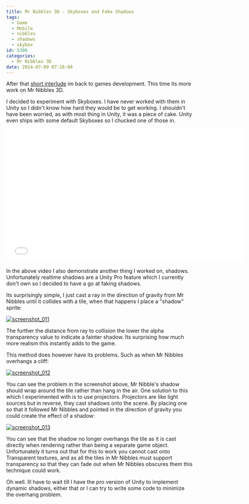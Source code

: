 ```yaml
---
title: Mr Nibbles 3D - Skyboxes and Fake Shadows
tags:
  - Game
  - Mobile
  - nibbles
  - shadows
  - skybox
id: 5306
categories:
  - Mr Nibbles 3D
date: 2014-07-09 07:16:04
---
```


After that [short interlude](https://www.mikecann.co.uk/myprojects/unityasteroids/unity-ashteroids-ash-framework-in-unity/) im back to games development. This time its more work on Mr Nibbles 3D.

I decided to experiment with Skyboxes. I have never worked with them in Unity so I didn't know how hard they would be to get working. I shouldn't have been worried, as with most thing in Unity, it was a piece of cake. Unity even ships with some default Skyboxes so I chucked one of those in.

<iframe width="640" height="360" src="//www.youtube.com/embed/oHtBht-4xpQ" frameborder="0" allowfullscreen></iframe>

In the above video I also demonstrate another thing I worked on, shadows. Unfortunately realtime shadows are a Unity Pro feature which I currently don't own so I decided to have a go at faking shadows. 

Its surprisingly simple, I just cast a ray in the direction of gravity from Mr Nibbles until it collides with a tile, when that happens I place a "shadow" sprite:

[![screenshot_011](https://www.mikecann.co.uk/wp-content/uploads/2014/07/screenshot_011.png)](https://www.mikecann.co.uk/wp-content/uploads/2014/07/screenshot_011.png)

The further the distance from ray to collision the lower the alpha transparency value to indicate a fainter shadow. Its surprising how much more realism this instantly adds to the game.

This method does however have its problems. Such as when Mr Nibbles overhangs a cliff:

[![screenshot_012](https://www.mikecann.co.uk/wp-content/uploads/2014/07/screenshot_012.png)](https://www.mikecann.co.uk/wp-content/uploads/2014/07/screenshot_012.png)

You can see the problem in the screenshot above, Mr Nibble's shadow should wrap around the tile rather than hang in the air. One solution to this which I experimented with is to use projectors. Projectors are like light sources but in reverse, they cast shadows onto the scene. By placing one so that it followed Mr Nibbles and pointed in the direction of gravity you could create the effect of a shadow:

[![screenshot_013](https://www.mikecann.co.uk/wp-content/uploads/2014/07/screenshot_013.png)](https://www.mikecann.co.uk/wp-content/uploads/2014/07/screenshot_013.png)

You can see that the shadow no longer overhangs the tile as it is cast directly when rendering rather than being a separate game object. Unfortunately it turns out that for this to work you cannot cast onto Transparent textures, and as all the tiles in Mr Nibbles must support transparency so that they can fade out when Mr Nibbles obscures them this technique could work. 

Oh well. Ill have to wait till I have the pro version of Unity to implement dynamic shadows, either that or I can try to write some code to minimize the overhang problem. 